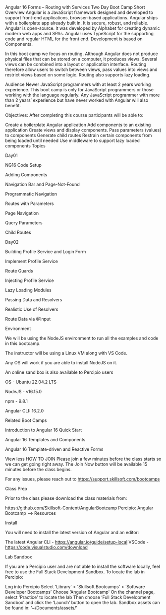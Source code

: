 Angular 16 Forms – Routing with Services Two Day Boot Camp
Short Overview
Angular is a JavaScript framework designed and developed to support front-end applications, browser-based applications. Angular ships with a boilerplate app already built in. It is secure, robust, and reliable. Angular is open-source. It was developed by Alphabet for creating dynamic modern web apps and SPAs. Angular uses TypeScript for the supporting code and regular HTML for the front end. Development is based on Components.

In this boot camp we focus on routing. Although Angular does not produce physical files that can be stored on a computer, it produces views. Several views can be combined into a layout or application interface. Routing therefore allow users to switch between views, pass values into views and restrict views based on some logic. Routing also supports lazy loading.

Audience
Newer JavaScript programmers  with at least 2 years working experience. This boot camp is only for JavaScript programmers or those working with the language regularly. Any JavaScript programmer with more than 2 years’ experience but have never worked with Angular will also benefit.

 

Objectives:
After completing this course participants will be able to:

Create a boilerplate Angular application
Add components to an existing application
Create views and display components.
Pass parameters (values) to components
Generate child routes
Restrain certain components from being loaded until needed
Use middleware to support lazy loaded components
Topics

Day01

NG16 Code Setup

Adding Components

Navigation Bar and Page-Not-Found

Programmatic Navigation

Routes with Parameters

Page Navigation

Query Parameters

Child Routes

 

Day02

Building Profile Service and Login Form

Implement Profile Service

Route Guards

Injecting Profile Service

Lazy Loading Modules

Passing Data and Resolvers

Realistic Use of Resolvers

Route Data via @Input

 

Environment

We will be using the NodeJS environment to run all the examples and code in this bootcamp.

The instructor will be using a Linux VM along with VS Code.

Any OS will work if you are able to install NodeJS on it.

An online sand box is also available to Percipio users

OS - Ubuntu 22.04.2 LTS

NodeJS - v16.15.0

npm - 9.8.1

Angular CLI: 16.2.0

Related Boot Camps

Introduction to Angular 16 Quick Start

Angular 16 Templates and Components

Angular 16 Template-driven and Reactive Forms

 


View less
HOW TO JOIN
Please join a few minutes before the class starts so we can get going right away. The Join Now button will be available 15 minutes before the class begins.

For any issues, please reach out to https://support.skillsoft.com/bootcamps   

Class Prep

Prior to the class please download the class materials from:

https://github.com/Skillsoft-Content/AngularBootcamp
Percipio: Angular Bootcamp --> Resources
 

Install

You will need to install the latest version of Angular and an editor:

The latest Angular CLI - https://angular.io/guide/setup-local
VSCode - https://code.visualstudio.com/download
 

Lab Sandbox

If you are a Percipio user and are not able to install the software locally, feel free to use the Full Stack Development Sandbox. To locate the lab in Percipio:

Log into Percipio
Select 'Library' > 'Skillsoft Bootcamps' > ‘Software Developer Bootcamps’
Choose ‘Angular Bootcamp'
On the channel page, select 'Practice' to locate the lab
Then choose ‘Full Stack Development Sandbox’ and click the ‘Launch’ button to open the lab.
Sandbox assets can be found in: ‘~/Documents/assets/’